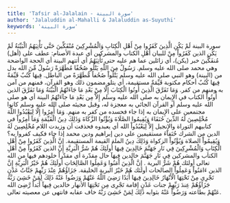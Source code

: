 ```yaml
---
title: 'Tafsir al-Jalalain - سورة البينة'
author: 'Jalaluddin al-Mahalli & Jalaluddin as-Suyuthi'
keywords: 'سورة البينة'
---
```


سورة البينة
لَمْ يَكُنِ الَّذِينَ كَفَرُوا مِنْ أَهْلِ الْكِتَابِ وَالْمُشْرِكِينَ مُنْفَكِّينَ حَتَّى تَأْتِيَهُمُ الْبَيِّنَةُ
لَمْ يَكُنِ الذين كَفَرُواْ مِنْ
للبيان
أَهْلِ الكتاب والمشركين
أي عبدة الأصنام: عطف على (أهل)
مُنفَكِّينَ
خبر (يكن)، أي زائلين عما هم عليه
حتى تَأْتِيَهُمُ
أي أتتهم
البينة
أي الحجة الواضحة وهي محمد صلى الله عليه وسلم.
رَسُولٌ مِنَ اللَّهِ يَتْلُو صُحُفًا مُطَهَّرَةً
رَسُولٌ مِّنَ الله
بدل من (البينة) وهو النبي صلى الله عليه وسلم
يَتْلُواْ صُحُفاً مُّطَهَّرَةً
من الباطل.
فِيهَا كُتُبٌ قَيِّمَةٌ
فِيهَا كُتُبٌ
أحكام مكتوبة
قَيِّمَةٌ
مستقيمة، أي يتلو مضمون ذلك وهو القرآن، فمنهم من آمن به ومنهم من كفر.
وَمَا تَفَرَّقَ الَّذِينَ أُوتُوا الْكِتَابَ إِلَّا مِنْ بَعْدِ مَا جَاءَتْهُمُ الْبَيِّنَةُ
وَمَا تَفَرَّقَ الذين أُوتُواْ الكتاب
في الإِيمان به صلى الله عليه وسلم
إِلاَّ مِن بَعْدِ مَا جآءَتْهُمُ البينة
أي هو صلى الله عليه وسلم أو القرآن الجائي به معجزة له، وقبل مجيئه صلى الله عليه وسلم كانوا مجتمعين على الإِيمان به إذا جاء فحسده من كفر به منهم.
وَمَا أُمِرُوا إِلَّا لِيَعْبُدُوا اللَّهَ مُخْلِصِينَ لَهُ الدِّينَ حُنَفَاءَ وَيُقِيمُوا الصَّلَاةَ وَيُؤْتُوا الزَّكَاةَ وَذَلِكَ دِينُ الْقَيِّمَةِ
وَمَآ أُمِرُواْ
في كتابيهم التوراة والإِنجيل
إِلاَّ لِيَعْبُدُواْ الله
أي يعبدوه فحذفت أن وزيدت اللام
مُخْلِصِينَ لَهُ الدين
من الشرك
حُنَفآءَ
مستقيمين على دين إبراهيم ودين محمد إذا جاء فكيف كفروا به؟
وَيُقِيمُواْ الصلاة وَيُؤْتُواْ الزكواة وَذَلِكَ دِينُ
الملة
القيمة
المستقيمة.
إِنَّ الَّذِينَ كَفَرُوا مِنْ أَهْلِ الْكِتَابِ وَالْمُشْرِكِينَ فِي نَارِ جَهَنَّمَ خَالِدِينَ فِيهَا أُولَئِكَ هُمْ شَرُّ الْبَرِيَّةِ
إِنَّ الذين كَفَرُواْ مِنْ أَهْلِ الكتاب والمشركين فِي نَارِ جَهَنَّمَ خالدين فِيهَآ
حال مقدّرة أي مقدّراً خلودهم فيها من الله تعالى
أولئك هُمْ شَرُّ البرية
.
إِنَّ الَّذِينَ آَمَنُوا وَعَمِلُوا الصَّالِحَاتِ أُولَئِكَ هُمْ خَيْرُ الْبَرِيَّةِ
إِنَّ الذين ءَامَنُواْ وَعَمِلُواْ الصالحات أولئك هُمْ خَيْرُ البرية
الخليقة.
جَزَاؤُهُمْ عِنْدَ رَبِّهِمْ جَنَّاتُ عَدْنٍ تَجْرِي مِنْ تَحْتِهَا الْأَنْهَارُ خَالِدِينَ فِيهَا أَبَدًا رَضِيَ اللَّهُ عَنْهُمْ وَرَضُوا عَنْهُ ذَلِكَ لِمَنْ خَشِيَ رَبَّهُ
جَزَآؤُهُمْ عِندَ رَبِّهِمْ جنات عَدْنٍ
إقامة
تَجْرِى مِن تَحْتِهَا الأنهار خالدين فِيهآ أَبَداً رَّضِىَ الله عَنْهُمْ
بطاعته
وَرَضُواْ عَنْهُ
بثوابه
ذَلِكَ لِمَنْ خَشِىَ رَبَّهُ
خاف عقابه فانتهى عن معصيته تعالى.
